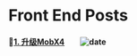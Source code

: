 # Front End Posts

#### [1. 升级MobX4](https://github.com/shallinta/front-end-posts/blob/master/posts/1.%20%E5%8D%87%E7%BA%A7MobX4.md)&emsp;&emsp;![date](https://img.shields.io/badge/%E5%8F%91%E5%B8%83%E6%97%A5%E6%9C%9F-2018%E5%B9%B412%E6%9C%887%E6%97%A5-%2344e2ae.svg)